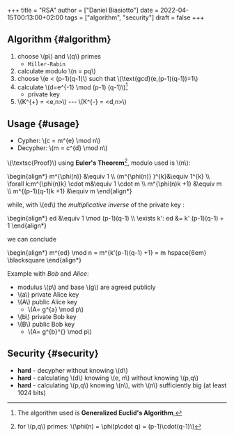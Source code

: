 +++
title = "RSA"
author = ["Daniel Biasiotto"]
date = 2022-04-15T00:13:00+02:00
tags = ["algorithm", "security"]
draft = false
+++

## Algorithm {#algorithm}

1.  choose \\(p\\) and \\(q\\) primes
    -   `Miller-Rabin`
2.  calculate modulo \\(n = pq\\)
3.  choose \\(e < (p-1)(q-1)\\) such that \\(\text{gcd}(e,(p-1)(q-1))=1\\)
4.  calculate \\(d=e^{-1} \mod (p-1) (q-1)\\)[^fn:1]
    -   private key
5.  \\(K^{+} = <e,n>\\)  ---  \\(K^{-} = <d,n>\\)


## Usage {#usage}

-   Cypher: \\(c = m^{e} \mod n\\)
-   Decypher: \\(m = c^{d} \mod n\\)

\\(\textsc{Proof}\\)   using **Euler's Theorem**[^fn:2], modulo used is \\(n\\):

\begin{align\*}
m^{\phi(n)} &\equiv 1 \\\\
(m^{\phi(n)} )^{k}&\equiv 1^{k} \\\\
\forall k:m^{\phi(n)k}  \cdot m&\equiv 1 \cdot m \\\\
m^{\phi(n)k +1} &\equiv m \\\\
m^{(p-1)(q-1)k +1} &\equiv m
\end{align\*}

while, with \\(ed\\) the _multiplicative inverse_ of the private key :

\begin{align\*}
ed  &\equiv 1 \mod (p-1)(q-1) \\\\
\exists k': ed &= k' (p-1)(q-1) + 1
\end{align\*}

we can conclude

\begin{align\*}
m^{ed} \mod n =  m^{k'(p-1)(q-1) +1} = m  hspace{6em} \blacksquare
\end{align\*}

Example with _Bob_ and _Alice_:

-   modulus \\(p\\) and base \\(g\\) are agreed publicly
-   \\(a\\) private Alice key
-   \\(A\\) public Alice key
    -   \\(A= g^{a} \mod p\\)
-   \\(b\\) private Bob key
-   \\(B\\) public Bob key
    -   \\(A= g^{b}^{} \mod p\\)


## Security {#security}

-   **hard** - decypher without knowing \\(d\\)
-   **hard** - calculating \\(d\\) knowing \\(e, n\\) without knowing \\(p,q\\)
-   **hard** - calculating \\(p,q\\) knowing \\(n\\), with \\(n\\) sufficiently big (at least 1024 bits)

[^fn:1]: The algorithm used is **Generalized Euclid's Algorithm**,
[^fn:2]: for \\(p,q\\) primes: \\(\phi(n) = \phi(p\cdot q) = (p-1)\cdot(q-1)\\)